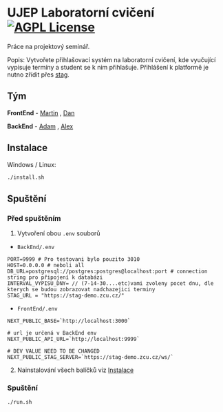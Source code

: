 # UJEP Laboratorní cvičení [![AGPL License](https://img.shields.io/badge/license-AGPL-blue.svg)](http://www.gnu.org/licenses/agpl-3.0)

Práce na projektový seminář.

Popis: Vytvořete přihlašovací systém na laboratorní cvičení, kde vyučující vypisuje termíny a student se k nim přihlašuje. Přihlášení k platformě je nutno zřídit přes [stag](http://stag.ujep.cz/).


## Tým

**FrontEnd** - [Martin](https://github.com/kopytkg) , [Dan](https://github.com/DanielRiha8906)

**BackEnd** -
[Adam](https://github.com/Midiros) , [Alex](https://github.com/Bumross)



## Instalace

Windows / Linux:
```bash
./install.sh
```

## Spuštění

### Před spuštěním
1. Vytvoření obou `.env` souborů
- `BackEnd/.env`
```env
PORT=9999 # Pro testovani bylo pouzito 3010
HOST=0.0.0.0 # neboli all
DB_URL=postgresql://postgres:postgres@localhost:port # connection string pro připojení k databázi
INTERVAL_VYPISU_DNY= // (7-14-30....etc)vami zvoleny pocet dnu, dle kterych se budou zobrazovat nadchazejici terminy
STAG_URL = "https://stag-demo.zcu.cz/"
```
- `FrontEnd/.env`
```env
NEXT_PUBLIC_BASE=`http://localhost:3000`

# url je určená v BackEnd env
NEXT_PUBLIC_API_URL=`http://localhost:9999`

# DEV VALUE NEED TO BE CHANGED
NEXT_PUBLIC_STAG_SERVER=`https://stag-demo.zcu.cz/ws/`
```

2. Nainstalování všech balíčků viz [Instalace](#instalace)

### Spuštění
```bash
./run.sh
```
